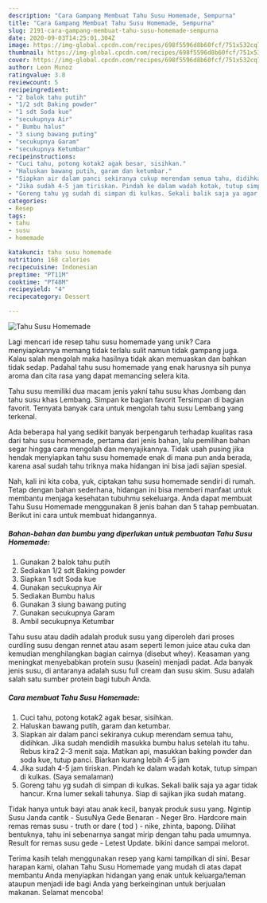 ```yaml
---
description: "Cara Gampang Membuat Tahu Susu Homemade, Sempurna"
title: "Cara Gampang Membuat Tahu Susu Homemade, Sempurna"
slug: 2191-cara-gampang-membuat-tahu-susu-homemade-sempurna
date: 2020-09-03T14:25:01.304Z
image: https://img-global.cpcdn.com/recipes/698f5596d8b60fcf/751x532cq70/tahu-susu-homemade-foto-resep-utama.jpg
thumbnail: https://img-global.cpcdn.com/recipes/698f5596d8b60fcf/751x532cq70/tahu-susu-homemade-foto-resep-utama.jpg
cover: https://img-global.cpcdn.com/recipes/698f5596d8b60fcf/751x532cq70/tahu-susu-homemade-foto-resep-utama.jpg
author: Leon Munoz
ratingvalue: 3.8
reviewcount: 5
recipeingredient:
- "2 balok tahu putih"
- "1/2 sdt Baking powder"
- "1 sdt Soda kue"
- "secukupnya Air"
- " Bumbu halus"
- "3 siung bawang puting"
- "secukupnya Garam"
- "secukupnya Ketumbar"
recipeinstructions:
- "Cuci tahu, potong kotak2 agak besar, sisihkan."
- "Haluskan bawang putih, garam dan ketumbar."
- "Siapkan air dalam panci sekiranya cukup merendam semua tahu, didihkan. Jika sudah mendidih masukka bumbu halus setelah itu tahu. Rebus kira2 2-3 menit saja. Matikan api, masukkan baking powder dan soda kue, tutup panci. Biarkan kurang lebih 4-5 jam"
- "Jika sudah 4-5 jam tiriskan. Pindah ke dalam wadah kotak, tutup simpan di kulkas. (Saya semalaman)"
- "Goreng tahu yg sudah di simpan di kulkas. Sekali balik saja ya agar tidak hancur. Krna lumer sekali tahunya. Siap di sajikan jika sudah matang."
categories:
- Resep
tags:
- tahu
- susu
- homemade

katakunci: tahu susu homemade 
nutrition: 168 calories
recipecuisine: Indonesian
preptime: "PT11M"
cooktime: "PT48M"
recipeyield: "4"
recipecategory: Dessert

---
```



![Tahu Susu Homemade](https://img-global.cpcdn.com/recipes/698f5596d8b60fcf/751x532cq70/tahu-susu-homemade-foto-resep-utama.jpg)

Lagi mencari ide resep tahu susu homemade yang unik? Cara menyiapkannya memang tidak terlalu sulit namun tidak gampang juga. Kalau salah mengolah maka hasilnya tidak akan memuaskan dan bahkan tidak sedap. Padahal tahu susu homemade yang enak harusnya sih punya aroma dan cita rasa yang dapat memancing selera kita.

Tahu susu memiliki dua macam jenis yakni tahu susu khas Jombang dan tahu susu khas Lembang. Simpan ke bagian favorit Tersimpan di bagian favorit. Ternyata banyak cara untuk mengolah tahu susu Lembang yang terkenal.

Ada beberapa hal yang sedikit banyak berpengaruh terhadap kualitas rasa dari tahu susu homemade, pertama dari jenis bahan, lalu pemilihan bahan segar hingga cara mengolah dan menyajikannya. Tidak usah pusing jika hendak menyiapkan tahu susu homemade enak di mana pun anda berada, karena asal sudah tahu triknya maka hidangan ini bisa jadi sajian spesial.


Nah, kali ini kita coba, yuk, ciptakan tahu susu homemade sendiri di rumah. Tetap dengan bahan sederhana, hidangan ini bisa memberi manfaat untuk membantu menjaga kesehatan tubuhmu sekeluarga. Anda dapat membuat Tahu Susu Homemade menggunakan 8 jenis bahan dan 5 tahap pembuatan. Berikut ini cara untuk membuat hidangannya.

<!--inarticleads1-->

##### Bahan-bahan dan bumbu yang diperlukan untuk pembuatan Tahu Susu Homemade:

1. Gunakan 2 balok tahu putih
1. Sediakan 1/2 sdt Baking powder
1. Siapkan 1 sdt Soda kue
1. Gunakan secukupnya Air
1. Sediakan  Bumbu halus
1. Gunakan 3 siung bawang puting
1. Gunakan secukupnya Garam
1. Ambil secukupnya Ketumbar


Tahu susu atau dadih adalah produk susu yang diperoleh dari proses curdling susu dengan rennet atau asam seperti lemon juice atau cuka dan kemudian menghilangkan bagian cairnya (disebut whey). Keasaman yang meningkat menyebabkan protein susu (kasein) menjadi padat. Ada banyak jenis susu, di antaranya adalah susu full cream dan susu skim. Susu adalah salah satu sumber protein bagi tubuh Anda. 

<!--inarticleads2-->

##### Cara membuat Tahu Susu Homemade:

1. Cuci tahu, potong kotak2 agak besar, sisihkan.
1. Haluskan bawang putih, garam dan ketumbar.
1. Siapkan air dalam panci sekiranya cukup merendam semua tahu, didihkan. Jika sudah mendidih masukka bumbu halus setelah itu tahu. Rebus kira2 2-3 menit saja. Matikan api, masukkan baking powder dan soda kue, tutup panci. Biarkan kurang lebih 4-5 jam
1. Jika sudah 4-5 jam tiriskan. Pindah ke dalam wadah kotak, tutup simpan di kulkas. (Saya semalaman)
1. Goreng tahu yg sudah di simpan di kulkas. Sekali balik saja ya agar tidak hancur. Krna lumer sekali tahunya. Siap di sajikan jika sudah matang.


Tidak hanya untuk bayi atau anak kecil, banyak produk susu yang. Ngintip Susu Janda cantik - SusuNya Gede Benaran - Neger Bro. Hardcore main remas remas susu - truth or dare ( tod ) - nike, zhinta, bapong. Dilihat bentuknya, tahu ini sebenarnya sangat mirip dengan tahu pada umumnya. Result for remas susu gede - Letest Update. bikini dance sampai melorot. 

Terima kasih telah menggunakan resep yang kami tampilkan di sini. Besar harapan kami, olahan Tahu Susu Homemade yang mudah di atas dapat membantu Anda menyiapkan hidangan yang enak untuk keluarga/teman ataupun menjadi ide bagi Anda yang berkeinginan untuk berjualan makanan. Selamat mencoba!
